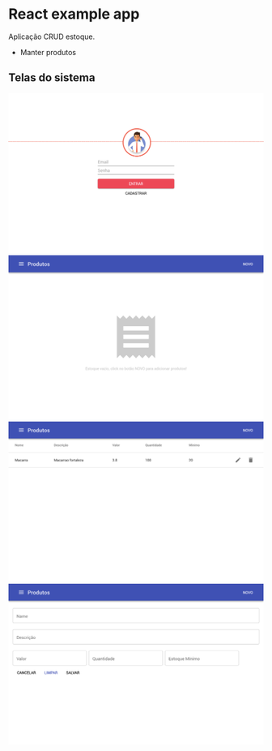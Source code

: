 # React example app

Aplicação CRUD estoque.

- Manter produtos

## Telas do sistema

![Login](src/resources/login.png)
![Login](src/resources/empty-list.png)
![Login](src/resources/filled-list.png)
![Login](src/resources/form.png)